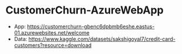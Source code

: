 # CustomerChurn-AzureWebApp

- App: https://customerchurn-gbenc6dpbmb6eshe.eastus-01.azurewebsites.net/welcome 
- Data: https://www.kaggle.com/datasets/sakshigoyal7/credit-card-customers?resource=download
